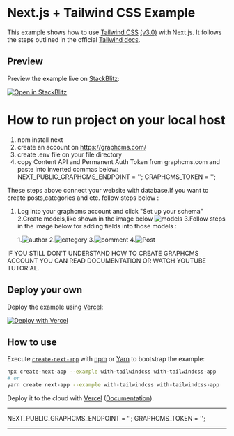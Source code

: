 # Next.js + Tailwind CSS Example

This example shows how to use [Tailwind CSS](https://tailwindcss.com/) [(v3.0)](https://tailwindcss.com/blog/tailwindcss-v3) with Next.js. It follows the steps outlined in the official [Tailwind docs](https://tailwindcss.com/docs/guides/nextjs).

## Preview

Preview the example live on [StackBlitz](http://stackblitz.com/):

[![Open in StackBlitz](https://developer.stackblitz.com/img/open_in_stackblitz.svg)](https://stackblitz.com/github/vercel/next.js/tree/canary/examples/with-tailwindcss)

# How to run project on your local host
1. npm install next
2. create an account on https://graphcms.com/
3. create .env file on your file directory 
4. copy Content API and Permanent Auth Token from graphcms.com and paste into inverted commas below:
       NEXT_PUBLIC_GRAPHCMS_ENDPOINT = '';
       GRAPHCMS_TOKEN = ''; 

These steps above connect your website with database.If you want to create posts,categories and etc. follow steps below :
1. Log into your graphcms account and click "Set up your schema"
2.Create models,like shown in the image below
![models](https://user-images.githubusercontent.com/49823262/160410629-49ec603e-3fbf-4e8d-ab8e-b78fa39511ee.png)
3.Follow steps in the image below for adding fields into those models :
   
   1.![author](https://user-images.githubusercontent.com/49823262/160412906-7a9a4d2a-debb-40cd-8231-d447dca82533.png)
   2.![category](https://user-images.githubusercontent.com/49823262/160412963-f228d7d0-87ea-43a6-ba60-061294cc416c.png)
   3.![comment](https://user-images.githubusercontent.com/49823262/160413011-821f0de9-ef6a-4013-b1db-eb43ff9e8d99.png)
   4.![Post](https://user-images.githubusercontent.com/49823262/160413057-7ae968f5-53db-4b32-bc49-14d467e13693.png)

IF YOU STILL DON'T UNDERSTAND HOW TO CREATE GRAPHCMS ACCOUNT YOU CAN READ DOCUMENTATION OR WATCH YOUTUBE TUTORIAL.

## Deploy your own

Deploy the example using [Vercel](https://vercel.com?utm_source=github&utm_medium=readme&utm_campaign=next-example):

[![Deploy with Vercel](https://vercel.com/button)](https://vercel.com/new/git/external?repository-url=https://github.com/vercel/next.js/tree/canary/examples/with-tailwindcss&project-name=with-tailwindcss&repository-name=with-tailwindcss)

## How to use

Execute [`create-next-app`](https://github.com/vercel/next.js/tree/canary/packages/create-next-app) with [npm](https://docs.npmjs.com/cli/init) or [Yarn](https://yarnpkg.com/lang/en/docs/cli/create/) to bootstrap the example:

```bash
npx create-next-app --example with-tailwindcss with-tailwindcss-app
# or
yarn create next-app --example with-tailwindcss with-tailwindcss-app
```

Deploy it to the cloud with [Vercel](https://vercel.com/new?utm_source=github&utm_medium=readme&utm_campaign=next-example) ([Documentation](https://nextjs.org/docs/deployment)).


*******
NEXT_PUBLIC_GRAPHCMS_ENDPOINT = '';
GRAPHCMS_TOKEN = ''; 
********

